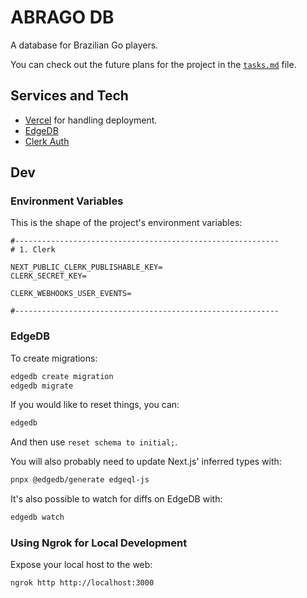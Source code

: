 # ABRAGO DB

A database for Brazilian Go players.

You can check out the future plans for the project in the [`tasks.md`](./tasks.md) file.

## Services and Tech

- [Vercel](https://vercel.com) for handling deployment.
- [EdgeDB](https://www.edgedb.com/)
- [Clerk Auth](https://clerk.com/)

## Dev

### Environment Variables

This is the shape of the project's environment variables:

```env
#-----------------------------------------------------------
# 1. Clerk

NEXT_PUBLIC_CLERK_PUBLISHABLE_KEY=
CLERK_SECRET_KEY=

CLERK_WEBHOOKS_USER_EVENTS=

#-----------------------------------------------------------
```

### EdgeDB

To create migrations:

```sh
edgedb create migration
edgedb migrate
```

If you would like to reset things, you can:

```sh
edgedb
```

And then use `reset schema to initial;`.

You will also probably need to update Next.js' inferred types with:

```sh
pnpx @edgedb/generate edgeql-js
```

It's also possible to watch for diffs on EdgeDB with:

```sh
edgedb watch
```

### Using Ngrok for Local Development

Expose your local host to the web:

```sh
ngrok http http://localhost:3000
```
